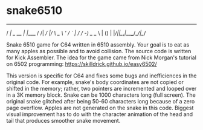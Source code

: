 # snake6510

 ___           _        __ ___ _  __  
/ __|_ _  __ _| |_____ / /| __/ |/  \ 
\__ \ ' \/ _` | / / -_) _ \__ \ | () |
|___/_||_\__,_|_\_\___\___/___/_|\__/ 

Snake 6510 game for C64 written in 6510 assembly. Your goal is to eat 
as many apples as possible and to avoid collision. The source code is 
written for Kick Assembler. The idea for the game came from Nick Morgan's 
tutorial on 6502 programming: https://skilldrick.github.io/easy6502/

This version is specific for C64 and fixes some bugs and inefficiences in the 
original code. For example, snake's body coordinates are not copied or shifted 
in the memory; rather, two pointers are incremented and looped over in a 3K memory 
block. Snake can be 1000 characters long (full screen). The original snake glitched 
after being 50-60 characters long because of a zero page overflow. Apples are not 
generated on the snake in this code. Biggest visual improvement has to do with the
character animation of the head and tail that produces smoother snake movement. 
